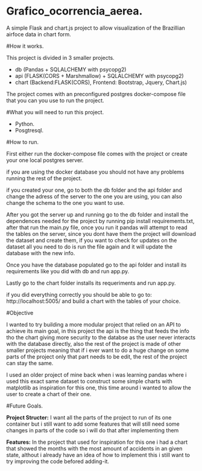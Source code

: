 # Grafico_ocorrencia_aerea.

A simple Flask and chart.js project to allow visualization of the Brazillian airfoce data in chart form.

#How it works.

This project is divided in 3 smaller projects.

- db (Pandas + SQLALCHEMY with psycopg2) 
- api (FLASK(CORS + Marshmallow) + SQLALCHEMY with psycopg2)
- chart (Backend:FLASK(CORS), Frontend: Bootstrap, Jquery, Chart.js)

The project comes with an preconfigured postgres docker-compose file that you can you use to run the project.

#What you will need to run this project.

- Python.
- Posgtresql.

#How to run.

First either run the docker-compose file comes with the project or create your one local postgres server.

if you are using the docker database you should not have any problems running the rest of the project.

if you created your one, go to both the db folder and the api folder and change the adress of the server to the one you are using, you can also change the schema to the one you want to use.

After you got the server up and running go to the db folder and install the dependences needed for the project by running pip install requirements.txt,
after that run the main.py file, once you run it pandas will attempt to read the tables on the server, since you dont have them the project will download the dataset and create them, if you want to check for updates on the dataset all you need to do is run the file again and it will update the database with the new info.

Once you have the database populated go to the api folder and install its requirements like you did with db and run app.py.

Lastly go to the chart folder installs its requeriments and run app.py.

if you did everything correctly you should be able to go to: http://localhost:5005/
and build a chart with the tables of your choice.

#Objective

I wanted to try building a more modular project that relied on an API to achieve its main goal, in this project the api is the thing that feeds the info tho the chart giving more security to the databse as the user never interacts with the database directly, also the rest of the project is made of other smaller projects meaning that if i ever want to do a huge change on some parts of the project only that part needs to be edit, the rest of the project can stay the same.

I used an older project of mine back when i was learning pandas where i used this exact same dataset to construct some simple charts with matplotlib as inspiration for this one, this time around i wanted to allow the user to create a chart of their one.

#Future Goals.

**Project Structer:** I want all the parts of the project to run of its one container but i still want to add some features that will still need some changes in parts of the code so i will do that after implementing them

**Features:** In the project that used for inspiration for this one i had a chart that showed the months with the most amount of accidents in an given state, althout i already have an idea of how to implement this i still want to try improving the code befored adding-it. 
